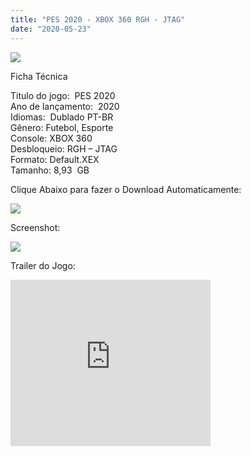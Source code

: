 ```yaml
---
title: "PES 2020 - XBOX 360 RGH - JTAG"
date: "2020-05-23"
---
```


[![](https://4.bp.blogspot.com/-VsfISfFoiMc/XsmVKJlpVHI/AAAAAAAAGvs/aLtaCM1NGD8XKTc__wYnF7oDDLeBGoKbACLcBGAsYHQ/s400/Screenshot_3.png)](https://4.bp.blogspot.com/-VsfISfFoiMc/XsmVKJlpVHI/AAAAAAAAGvs/aLtaCM1NGD8XKTc__wYnF7oDDLeBGoKbACLcBGAsYHQ/s1600/Screenshot_3.png)

Ficha Técnica

Titulo do jogo:  PES 2020  
Ano de lançamento:  2020  
Idiomas:  Dublado PT-BR  
Gênero: Futebol, Esporte  
Console: XBOX 360  
Desbloqueio: RGH – JTAG  
Formato: Default.XEX  
Tamanho: 8,93  GB

Clique Abaixo para fazer o Download Automaticamente:

[![](https://1.bp.blogspot.com/-ZiyKr4TPKHg/XqoHsQG1YpI/AAAAAAAAFU0/2TSF5tAU16YCRCDeI6UL7VZxWtpmWQ_cQCPcBGAYYCw/s1600/MAGNET-LINK-300x77.png)](https://zee.gl/deRV463)

Screenshot:

[![](https://1.bp.blogspot.com/-dyFPqx8x5bQ/XsmVy6L5yjI/AAAAAAAAGvw/DCc85_GY4nQ1oeIupe1FiUL8bL12r3QMQCLcBGAsYHQ/s320/Use-o-a{6caa0e5ef0219ce007afa4c746f50f86dd31afbe5a3c480f6348caee85338f74}25CC{6caa0e5ef0219ce007afa4c746f50f86dd31afbe5a3c480f6348caee85338f74}2582ngulo-da-ca{6caa0e5ef0219ce007afa4c746f50f86dd31afbe5a3c480f6348caee85338f74}25CC{6caa0e5ef0219ce007afa4c746f50f86dd31afbe5a3c480f6348caee85338f74}2582mera-do-esta{6caa0e5ef0219ce007afa4c746f50f86dd31afbe5a3c480f6348caee85338f74}25CC{6caa0e5ef0219ce007afa4c746f50f86dd31afbe5a3c480f6348caee85338f74}2581dio.jpg)](https://1.bp.blogspot.com/-dyFPqx8x5bQ/XsmVy6L5yjI/AAAAAAAAGvw/DCc85_GY4nQ1oeIupe1FiUL8bL12r3QMQCLcBGAsYHQ/s1600/Use-o-a{6caa0e5ef0219ce007afa4c746f50f86dd31afbe5a3c480f6348caee85338f74}25CC{6caa0e5ef0219ce007afa4c746f50f86dd31afbe5a3c480f6348caee85338f74}2582ngulo-da-ca{6caa0e5ef0219ce007afa4c746f50f86dd31afbe5a3c480f6348caee85338f74}25CC{6caa0e5ef0219ce007afa4c746f50f86dd31afbe5a3c480f6348caee85338f74}2582mera-do-esta{6caa0e5ef0219ce007afa4c746f50f86dd31afbe5a3c480f6348caee85338f74}25CC{6caa0e5ef0219ce007afa4c746f50f86dd31afbe5a3c480f6348caee85338f74}2581dio.jpg)

Trailer do Jogo:

<iframe width="320" height="266" class="YOUTUBE-iframe-video" data-thumbnail-src="https://i.ytimg.com/vi/Lak-8kXQyPo/0.jpg" src="https://www.youtube.com/embed/Lak-8kXQyPo?feature=player_embedded" frameborder="0" allowfullscreen></iframe>
